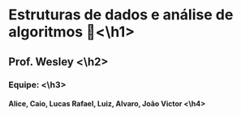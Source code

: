 <h1> Estruturas de dados e análise de algoritmos 🚀<\h1>
<h2> Prof. Wesley <\h2>
<h3> Equipe: <\h3>
<h4> Alice, Caio, Lucas Rafael, Luiz, Alvaro, João Victor <\h4>
